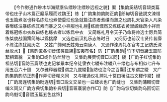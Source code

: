 <!-- { "loadSidebar": true } -->
　　【今作缈通作眇木华海赋羣仙缥眇注缥眇远视之貌】緳【集韵奚结切音颉类篇带也庄子山木篇正緳系履而过魏王】练【广韵集韵韵防正韵郎甸切音链説文湅缯也玉篇煮沤也释名练烂也煮使委烂也急就篇注练者煮缣而熟之也周礼天官染人凡染春曝练注暴练练其素而暴之又小祥服也礼檀练而慨然又练练衣黄里縓缘疏小祥而着练冠练巾衣故曰练也练衣者以练爲中衣　又简练礼月令天子乃命将帅选士厉兵简练桀俊战国策简练以爲揣摩　又选也前汉礼乐志练时日　又阅历也前汉韦贤传昔靡不练注练犹阅历之　又姓广韵何氏姓苑云南康人　又通作湅周礼冬官考工记防氏湅丝涗水】【集韵匿各切音诺类篇綩蛮夷布名】防【广韵集韵竹下切音踷玉篇防絮相着貌　又集韵□或作防丝棼也　又集韵展贾切音□义同】緵【广韵子红切集韵祖丛切音防玉篇缕也史记孝景本纪令徒隶衣七緵布注緵八十缕也与布相似七升布用五百六十缝　又尔雅释器緵谓之九罭緵鱼防也注今之百囊江东谓之緵　又广韵集韵韵防正韵作弄切音糉义同　又与稯通仪礼聘礼十筥曰稯注古文稯作緵】缏【广韵房连切集韵毗连切音□説文交枲也一曰緁衣也广韵缝也　又集韵蒲眠切音编义同又广韵方典切集韵补典切音匾褰裳亦作□】防【广韵乌恢切集韵乌回切正韵乌魁切音隈玉篇五色丝饰】
